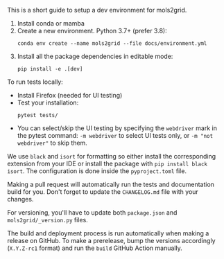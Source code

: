 This is a short guide to setup a dev environment for mols2grid.

1. Install conda or mamba
2. Create a new environment. Python 3.7+ (prefer 3.8):
   ```
   conda env create --name mols2grid --file docs/environment.yml
   ```
3. Install all the package dependencies in editable mode:
   ```
   pip install -e .[dev]
   ```

To run tests locally:
- Install Firefox (needed for UI testing)
- Test your installation:
  ```
  pytest tests/
  ```
- You can select/skip the UI testing by specifying the `webdriver` mark in the pytest
  command: `-m webdriver` to select UI tests only, or `-m "not webdriver"` to skip them.

We use `black` and `isort` for formatting so either install the corresponding extension
from your IDE or install the package with `pip install black isort`. The configuration
is done inside the `pyproject.toml` file.

Making a pull request will automatically run the tests and documentation build for you.
Don't forget to update the `CHANGELOG.md` file with your changes.

For versioning, you'll have to update both `package.json` and `mols2grid/_version.py`
files.

The build and deployment process is run automatically when making a release on
GitHub.
To make a prerelease, bump the versions accordingly (`X.Y.Z-rc1` format) and run
the `build` GitHub Action manually.

